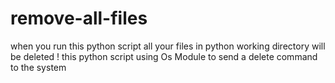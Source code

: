 # remove-all-files
when you run this python script all your files in python working directory will be deleted ! 
this python script using Os Module to send a delete command to the system 

